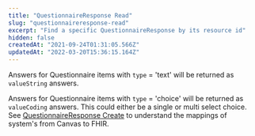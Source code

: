 ```yaml
---
title: "QuestionnaireResponse Read"
slug: "questionnaireresponse-read"
excerpt: "Find a specific QuestionnaireResponse by its resource id"
hidden: false
createdAt: "2021-09-24T01:31:05.566Z"
updatedAt: "2022-03-20T15:36:15.164Z"
---
```

Answers for Questionnaire items with `type` = 'text' will be returned as `valueString` answers.  

Answers for Questionnaire items with `type` = 'choice' will be returned as `valueCoding` answers. This could either be a single or multi select choice. See [QuestionnaireResponse Create](ref:questionnaireresponse-create)   to understand the mappings of system's from Canvas to FHIR.